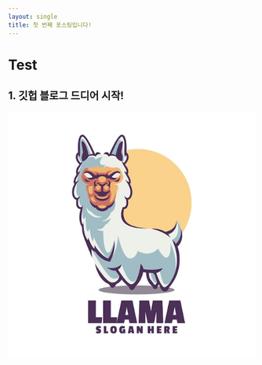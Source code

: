 ```yaml
---
layout: single
title: 첫 번째 포스팅입니다!
---
```


 

# Test

## 1. 깃헙 블로그 드디어 시작!

![](../images/2024-07-20-first-posting/llama-mascot-logo_83738-665.jpg)